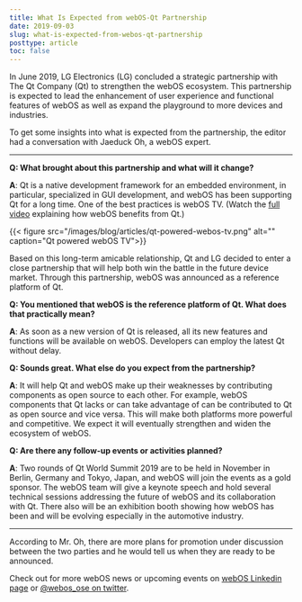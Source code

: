 ```yaml
---
title: What Is Expected from webOS-Qt Partnership
date: 2019-09-03
slug: what-is-expected-from-webos-qt-partnership
posttype: article
toc: false
---
```


In June 2019, LG Electronics (LG) concluded a strategic partnership with The Qt Company (Qt) to strengthen the webOS ecosystem. This partnership is expected to lead the enhancement of user experience and functional features of webOS as well as expand the playground to more devices and industries.

To get some insights into what is expected from the partnership, the editor had a conversation with Jaeduck Oh, a webOS expert.

-------------------

**Q: What brought about this partnership and what will it change?**

**A**: Qt is a native development framework for an embedded environment, in particular, specialized in GUI development, and webOS has been supporting Qt for a long time. One of the best practices is webOS TV. (Watch the [full video](https://resources.qt.io/customer-stories-all/qt-testimonial-webos-lg-electronics-joseph-park) explaining how webOS benefits from Qt.)

{{< figure src="/images/blog/articles/qt-powered-webos-tv.png" alt="" caption="Qt powered webOS TV">}}

Based on this long-term amicable relationship, Qt and LG decided to enter a close partnership that will help both win the battle in the future device market. Through this partnership, webOS was announced as a reference platform of Qt.

**Q: You mentioned that webOS is the reference platform of Qt. What does that practically mean?**

**A**: As soon as a new version of Qt is released, all its new features and functions will be available on webOS. Developers can employ the latest Qt without delay.

**Q: Sounds great. What else do you expect from the partnership?**

**A**: It will help Qt and webOS make up their weaknesses by contributing components as open source to each other.  For example, webOS components that Qt lacks or can take advantage of can be contributed to Qt as open source and vice versa. This will make both platforms more powerful and competitive. We expect it will eventually strengthen and widen the ecosystem of webOS.

**Q: Are there any follow-up events or activities planned?**

**A**: Two rounds of Qt World Summit 2019 are to be held in November in Berlin, Germany and Tokyo, Japan, and webOS will join the events as a gold sponsor. The webOS team will give a keynote speech and hold several technical sessions addressing the future of webOS and its collaboration with Qt. There also will be an exhibition booth showing how webOS has been and will be evolving especially in the automotive industry.

-------------------

According to Mr. Oh, there are more plans for promotion under discussion between the two parties and he would tell us when they are ready to be announced.

Check out for more webOS news or upcoming events on [webOS Linkedin page](https://www.linkedin.com/company/webos) or [@webos_ose on twitter](https://twitter.com/webos_ose).
